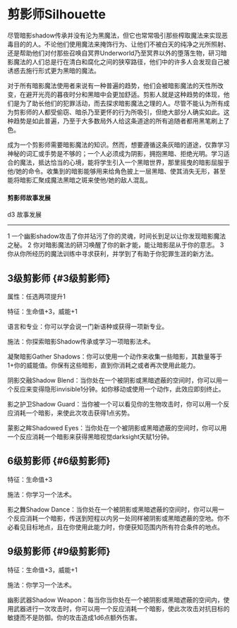 # 剪影师Silhouette

尽管暗影shadow传承并没有沦为黑魔法，但它也常常吸引那些榨取魔法来实现恶毒目的的人。不论他们使用魔法来掩饰行为、让他们不被白天的纯净之光所照射、还是帮助他们对付那些召唤自冥界Underworld乃至冥界以外的堕落生物，研习暗影魔法的人们总是行在清白和腐化之间的狭窄路径，他们中的许多人会发现自己被诱惑去施行形式更为黑暗的魔法。

对于所有暗影魔法使用者来说有一种普遍的趋势，他们会被暗影魔法的天性所改变，在避开光亮的暮夜时分和黑暗中会更加舒适。剪影人就是这种趋势的体现，他们是为了助长他们的犯罪活动，而去探求暗影魔法之理的人。尽管不能认为所有成为剪影师的人都受偷窃、暗杀乃至更怀的行为所吸引，但绝大部分人确实如此。这种趋势是如此普遍，乃至于大多数局外人给这条道途的所有追随者都用黑笔刷上了色。

成为一个剪影师需要暗影魔法的知识。然而，想要遵循这条灰暗的道途，仅靠学习神秘的词汇或手势是不够的；一个人必须成为阴影，拥抱黑暗、拒绝光明。学习适合的魔法，抵达恰当的心境，能将学生引入一个黑暗世界，那里摇曳的暗影屈服于他/她的命令。收集到的暗影能够用来给角色披上一层黑暗、使其消失无形，甚至能将暗影汇聚成魔法黑暗之斑来使他/她的敌人混乱。

#### 剪影师故事发展

  d3   故事发展
  ---- ----------------------------------------------------------------------------
  1    一个幽影shadow攻击了你并玷污了你的灵魂，时间长到足以让你发现暗影魔法之秘。
  2    你对暗影魔法的研习唤醒了你的新才能，能让暗影屈从于你的意志。
  3    你从你所经历的魔法训练中寻求获利，并学到了有助于你犯罪生涯的新方法。

## 3级剪影师 {#3级剪影师}

属性：任选两项提升1

特征：生命值+3，威能+1

语言和专业：你可以学会说一门新语种或获得一项新专业。

施法：你探索暗影Shadow传承或学习一项暗影法术。

凝聚暗影Gather
Shadows：你可以使用一个动作来收集一些暗影，其数量等于1+你的威能值。你保有这些暗影，直到你消耗之或者再次使用此能力。

阴影交融Shadow
Blend：当你处在一个被阴影或黑暗遮蔽的空间时，你可以用一个反应来变得隐形invisible1分钟。如你移动或使用一个动作，此效应即刻终止。

影之护卫Shadow
Guard：当你被一个可以看见你的生物攻击时，你可以用一个反应消耗一个暗影，来使此次攻击获得1点劣势。

蒙影之眸Shadowed
Eyes：当你处在一个被阴影或黑暗遮蔽的空间时，你可以用一个反应消耗一个暗影来获得黑暗视觉darksight天赋1分钟。

## 6级剪影师 {#6级剪影师}

特征：生命值+3

施法：你学习一个法术。

影之舞Shadow
Dance：当你处在一个被阴影或黑暗遮蔽的空间时，你可以用一个反应消耗一个暗影，传送到短程以内另一处同样被阴影或黑暗遮蔽的空地。你不必看见目标地点，且在你使用此能力时，你便获知范围内所有符合条件的地点。

## 9级剪影师 {#9级剪影师}

特征：生命值+3，威能+1

施法：你学习一个法术。

幽影武器Shadow
Weapon：每当你当你处在一个被阴影或黑暗遮蔽的空间内，使用武器进行一次攻击时，你可以用一个反应消耗一个暗影，使此次攻击对抗目标的敏捷而不是防御。你的攻击造成1d6点额外伤害。
